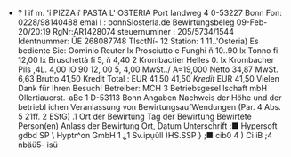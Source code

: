 - ? I if m. 'ỉ PIZZA ř PASTA L' OSTERIA Port landweg 4 0-53227 Bonn Fon: 0228/98140488 emai l : bonnSlosterla.de Bewirtungsbeleg 09-Feb-20/20:19 RgNr:AR1428074 steuernuminer : 205/5734/1544 Identnummer: ŨE 268087748 TlsctNí- 12 Station: 1 11..'Osteria) Es bediente Sie: Oominio Reuter lx Prosciutto e Funghi ň 10..90 lx Tonno fi 12,00 lx Bruschettà fi 5, ň 4,40 2 Krombactier Helles 0. lx Krombacher Pils ,4L. 4,00 IO 90 12, 00 5, 4,00 MwSt../ A=19,000 Netto 34,87 MwSt. 6,63 Brutto 41,50 Kredit Total : EUR 41,50 41,50 *Kredit* EUR 41,50 Vielen Dank für Ihren Besuch! Betreiber: MCH 3 Betriebsgesel lschaft mbH Ollertiauerst.-aBe 1 D-53113 Bonn Angaben Nachweis der Höhe und der betriebl ichen Veranlassung von BewirtungsaufWendungen (Par. 4 Abs. 5 21ff. 2 EStG) .1 Ort der Bewirtung Tag der Bewirtung Bewirtete Person(en) Anlass der Bewirtung Ort, Datum Unterschrift :■ Hypersoft gdbd SP \ Hyptr^on GmbH 1 ¿1 Sv.ipụũll )HS.SSP } ;■ cib0 4 ) Ci iB ;4 nbäü5- isü